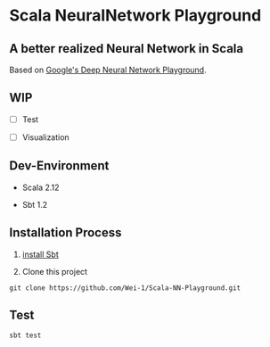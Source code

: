 # Scala NeuralNetwork Playground


## A better realized Neural Network in Scala

Based on [Google's Deep Neural Network Playground](http://playground.tensorflow.org).


## WIP

 - [ ] Test

 - [ ] Visualization


## Dev-Environment

- Scala 2.12

- Sbt 1.2


## Installation Process

1. [install Sbt](https://www.scala-sbt.org/download.html)

2. Clone this project

```
git clone https://github.com/Wei-1/Scala-NN-Playground.git
```


## Test

    sbt test
